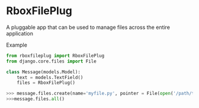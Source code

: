 RboxFilePlug
============

A pluggable app that can be used to manage files across the entire application

Example
```python
from rboxfileplug import RboxFilePlug
from django.core.files import File

class Message(models.Model):
    text = models.TextField()
    files = RboxFilePlug()

>>> message.files.create(name='myfile.py', pointer = File(open('/path/to/myfile.py', 'r')))
>>>message.files.all()
```


